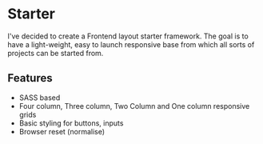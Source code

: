# Starter

I've decided to create a Frontend layout starter framework. The goal is to have a light-weight, easy to launch responsive base from which all sorts of projects can be started from.

## Features
* SASS based
* Four column, Three column, Two Column and One column responsive grids
* Basic styling for buttons, inputs
* Browser reset (normalise)

